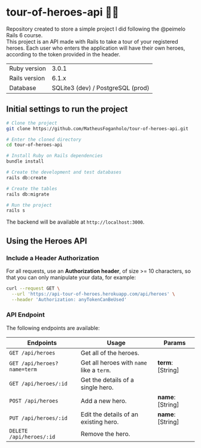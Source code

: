 # tour-of-heroes-api 🦸‍♂️

Repository created to store a simple project I did following the @peimelo Rails 6 course.
<br/>
This project is an API made with Rails to take a tour of your registered heroes. Each user who enters the application will have their own heroes, according to the token provided in the header.

<table>
  <tr>
    <td>Ruby version</td>
    <td>
      3.0.1
    </td>
  </tr>
  <tr>
    <td>Rails version</td>
    <td>
      6.1.x
    </td>
  </tr>
  <tr>
    <td>Database</td>
    <td>
      SQLite3 (dev) / PostgreSQL (prod)
    </td>
  </tr>
</table>

## Initial settings to run the project

```bash
# Clone the project
git clone https://github.com/MatheusFoganholo/tour-of-heroes-api.git

# Enter the cloned directory
cd tour-of-heroes-api

# Install Ruby on Rails dependencies
bundle install

# Create the development and test databases
rails db:create

# Create the tables
rails db:migrate

# Run the project
rails s
```

The backend will be available at `http://localhost:3000`.

## Using the Heroes API

### Include a Header Authorization

For all requests, use an **Authorization header**, of size >= 10 characters, so that you can only manipulate your data, for example:

```bash
curl --request GET \
  --url 'https://api-tour-of-heroes.herokuapp.com/api/heroes' \
  --header 'Authorization: anyTokenCanBeUsed'
```

### API Endpoint

The following endpoints are available:

| Endpoints                   | Usage                                     | Params             |
| --------------------------- | ----------------------------------------- | ------------------ |
| `GET /api/heroes`           | Get all of the heroes.                    |                    |
| `GET /api/heroes?name=term` | Get all heroes with `name` like a `term`. | **term**: [String] |
| `GET /api/heroes/:id`       | Get the details of a single hero.         |                    |
| `POST /api/heroes`          | Add a new hero.                           | **name**: [String] |
| `PUT /api/heroes/:id`       | Edit the details of an existing hero.     | **name**: [String] |
| `DELETE /api/heroes/:id`    | Remove the hero.                          |                    |
